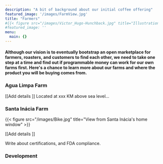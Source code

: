```yaml
---
description: "A bit of background about our initial coffee offering"
featured_image: '/images/FarmView.jpg'
title: "Farmers"
#{{< figure src="/images/Victor_Hugo-Hunchback.jpg" title="Illustration from Victor Hugo et son temps (1881)" >}}
#featured_image: ''
menu:
  main: {}
---
```


#### Although our vision is to eventually bootstrap an open marketplace for farmers, roasters, and customers to find each other, we need to take one step at a time and find out if programmable money can work for our own farms first. Here's a chance to learn more about our farms and where the product you will be buying comes from. 

### Agua Limpa Farm

[[Add details ]]
Located at xxx KM above sea level... 

### Santa Inácia Farm

{{< figure src="/images/Bike.jpg" title="View from Santa Inácia's home window" >}}

[[Add details ]]

Write about certifications, and FDA compliance.

### Development 
